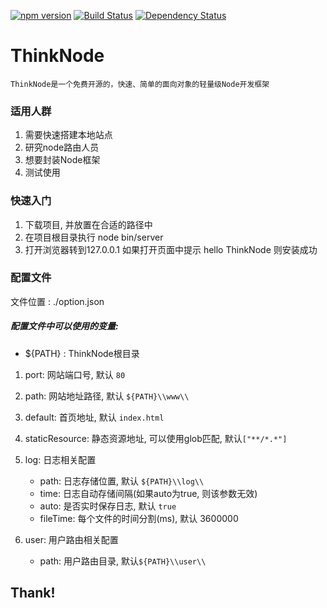 [![npm version](https://img.shields.io/npm/v/think-node.svg?style=flat)](https://badge.fury.io/js/think-node)
[![Build Status](https://travis-ci.org/richenlin/think-node.svg?branch=master)](https://travis-ci.org/richenlin/think-node)
[![Dependency Status](https://david-dm.org/richenlin/think-node.svg)](https://david-dm.org/richenlin/think-node)

# ThinkNode
	ThinkNode是一个免费开源的，快速、简单的面向对象的轻量级Node开发框架

### 适用人群

 1. 需要快速搭建本地站点
 2. 研究node路由人员
 3. 想要封装Node框架
 4. 测试使用

### 快速入门

 1. 下载项目, 并放置在合适的路径中
 2. 在项目根目录执行 node bin/server
 3. 打开浏览器转到127.0.0.1 如果打开页面中提示 hello ThinkNode 则安装成功

### 配置文件
 文件位置 : ./option.json
 
 ##### 配置文件中可以使用的变量:
  - ${PATH} : ThinkNode根目录

 1. port: 网站端口号, 默认 `80`
 2. path: 网站地址路径, 默认 `${PATH}\\www\\`
 3. default: 首页地址, 默认 `index.html`
 4. staticResource: 静态资源地址, 可以使用glob匹配, 默认`["**/*.*"]`
 5. log: 日志相关配置
 
 	- path: 日志存储位置, 默认 `${PATH}\\log\\`
  	- time: 日志自动存储间隔(如果auto为true, 则该参数无效)
  	- auto: 是否实时保存日志, 默认 `true`
  	- fileTime: 每个文件的时间分割(ms), 默认 3600000
 
 6. user: 用户路由相关配置
  	- path: 用户路由目录, 默认`${PATH}\\user\\`
 
## Thank!
